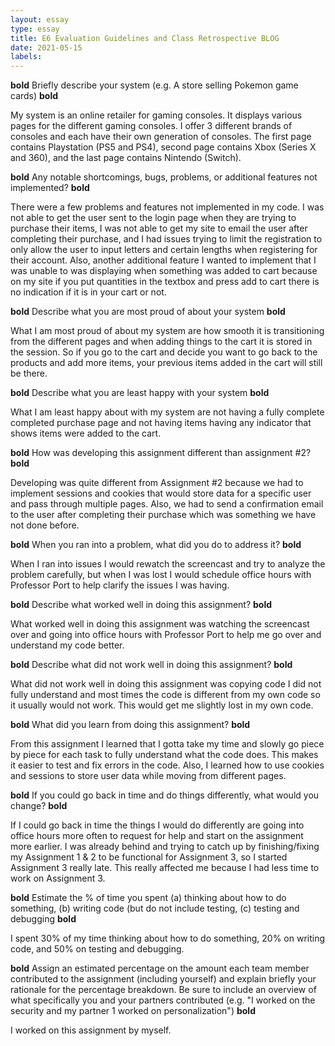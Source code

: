 ```yaml
---
layout: essay
type: essay
title: E6 Evaluation Guidelines and Class Retrospective BLOG
date: 2021-05-15
labels:
---
```


**bold** Briefly describe your system (e.g. A store selling Pokemon game cards) **bold**

My system is an online retailer for gaming consoles. It displays various pages for the different gaming consoles. I offer 3 different brands of consoles and each have their own generation of consoles. The first page contains Playstation (PS5 and PS4), second page contains Xbox (Series X and 360), and the last page contains Nintendo (Switch).

**bold** Any notable shortcomings, bugs, problems, or additional features not implemented? **bold**

There were a few problems and features not implemented in my code. I was not able to get the user sent to the login page when they are trying to purchase their items, I was not able to get my site to email the user after completing their purchase, and I had issues trying to limit the registration to only allow the user to input letters and certain lengths when registering for their account. Also, another additional feature I wanted to implement that I was unable to was displaying when something was added to cart because on my site if you put quantities in the textbox and press add to cart there is no indication if it is in your cart or not.

**bold** Describe what you are most proud of about your system **bold**

What I am most proud of about my system are how smooth it is transitioning from the different pages and when adding things to the cart it is stored in the session. So if you go to the cart and decide you want to go back to the products and add more items, your previous items added in the cart will still be there.

**bold** Describe what you are least happy with your system **bold**

What I am least happy about with my system are not having a fully complete completed purchase page and not having items having any indicator that shows items were added to the cart.

**bold** How was developing this assignment different than assignment #2? **bold**

Developing was quite different from Assignment #2 because we had to implement sessions and cookies that would store data for a specific user and pass through multiple pages. Also, we had to send a confirmation email to the user after completing their purchase which was something we have not done before.

**bold** When you ran into a problem, what did you do to address it? **bold**

When I ran into issues I would rewatch the screencast and try to analyze the problem carefully, but when I was lost I would schedule office hours with Professor Port to help clarify the issues I was having.

**bold** Describe what worked well in doing this assignment? **bold**

What worked well in doing this assignment was watching the screencast over and going into office hours with Professor Port to help me go over and understand my code better.

**bold** Describe what did not work well in doing this assignment? **bold**

What did not work well in doing this assignment was copying code I did not fully understand and most times the code is different from my own code so it usually would not work. This would get me slightly lost in my own code.

**bold** What did you learn from doing this assignment? **bold**

From this assignment I learned that I gotta take my time and slowly go piece by piece for each task to fully understand what the code does. This makes it easier to test and fix errors in the code. Also, I learned how to use cookies and sessions to store user data while moving from different pages.

**bold** If you could go back in time and do things differently, what would you change? **bold**

If I could go back in time the things I would do differently are going into office hours more often to request for help and start on the assignment more earlier. I was already behind and trying to catch up by finishing/fixing my Assignment 1 & 2 to be functional for Assignment 3, so I started Assignment 3 really late. This really affected me because I had less time to work on Assignment 3.

**bold** Estimate the % of time you spent (a) thinking about how to do something, (b) writing code (but do not include testing, (c) testing and debugging **bold**

I spent 30% of my time thinking about how to do something, 20% on writing code, and 50% on testing and debugging.

**bold** Assign an estimated percentage on the amount each team member contributed to the assignment (including yourself) and explain briefly your rationale for the percentage breakdown. Be sure to include an overview of what specifically you and your partners contributed (e.g. "I worked on the security and my partner 1 worked on personalization") **bold**

I worked on this assignment by myself.
